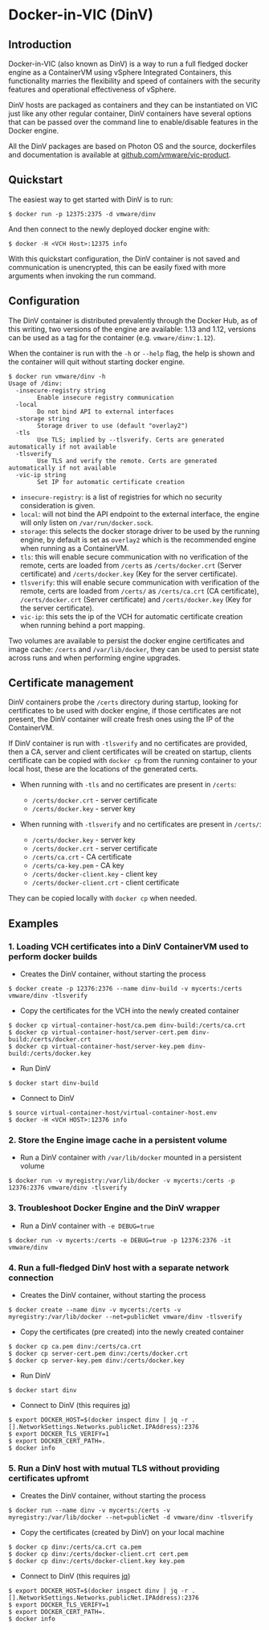 # Docker-in-VIC (DinV)

## Introduction

Docker-in-VIC (also known as DinV) is a way to run a full fledged docker engine as a ContainerVM using vSphere Integrated Containers, this functionality marries the flexibility and speed of containers with the security features and operational effectiveness of vSphere.

DinV hosts are packaged as containers and they can be instantiated on VIC just like any other regular container, DinV containers have several options that can be passed over the command line to enable/disable features in the Docker engine.

All the DinV packages are based on Photon OS and the source, dockerfiles and documentation is available at [github.com/vmware/vic-product](github.com/vmware/vic-product).

## Quickstart

The easiest way to get started with DinV is to run:

```console
$ docker run -p 12375:2375 -d vmware/dinv
```

And then connect to the newly deployed docker engine with:

```console
$ docker -H <VCH Host>:12375 info
```

With this quickstart configuration, the DinV container is not saved and communication is unencrypted, this can be easily fixed with more arguments when invoking the run command.

## Configuration

The DinV container is distributed prevalently through the Docker Hub, as of this writing, two versions of the engine are available: 1.13 and 1.12, versions can be used as a tag for the container (e.g. `vmware/dinv:1.12`).

When the container is run with the `-h` or `--help` flag, the help is shown and the container will quit without starting docker engine.

```console
$ docker run vmware/dinv -h
Usage of /dinv:
  -insecure-registry string
    	Enable insecure registry communication
  -local
    	Do not bind API to external interfaces
  -storage string
    	Storage driver to use (default "overlay2")
  -tls
    	Use TLS; implied by --tlsverify. Certs are generated automatically if not available
  -tlsverify
    	Use TLS and verify the remote. Certs are generated automatically if not available
  -vic-ip string
    	Set IP for automatic certificate creation
```

- `insecure-registry`: is a list of registries for which no security consideration is given.
- `local`: will not bind the API endpoint to the external interface, the engine will only listen on `/var/run/docker.sock`.
- `storage`: this selects the docker storage driver to be used by the running engine, by default is set as `overlay2` which is the recommended engine when running as a ContainerVM.
- `tls`: this will enable secure communication with no verification of the remote, certs are loaded from `/certs` as `/certs/docker.crt` (Server certificate) and `/certs/docker.key` (Key for the server certificate).
- `tlsverify`: this will enable secure communication with verification of the remote, certs are loaded from `/certs/` as `/certs/ca.crt` (CA certificate), `/certs/docker.crt` (Server certificate) and `/certs/docker.key` (Key for the server certificate).
- `vic-ip`: this sets the ip of the VCH for automatic certificate creation when running behind a port mapping.

Two volumes are available to persist the docker engine certificates and image cache: `/certs` and `/var/lib/docker`, they can be used to persist state across runs and when performing engine upgrades.

## Certificate management

DinV containers probe the `/certs` directory during startup, looking for certificates to be used with docker engine, if those certificates are not present, the DinV container will create fresh ones using the IP of the ContainerVM.

If DinV container is run with `-tlsverify` and no certificates are provided, then a CA, server and client certificates will be created on startup, clients certificate can be copied with `docker cp` from the running container to your local host, these are the locations of the generated certs.

- When running with `-tls` and no certificates are present in `/certs`:

  - `/certs/docker.crt` - server certificate
  - `/certs/docker.key` - server key

- When running with `-tlsverify` and no certificates are present in `/certs/`:
  - `/certs/docker.key` - server key
  - `/certs/docker.crt` - server certificate
  - `/certs/ca.crt` - CA certificate
  - `/certs/ca-key.pem` - CA key
  - `/certs/docker-client.key` - client key
  - `/certs/docker-client.crt` - client certificate

They can be copied locally with `docker cp` when needed.

## Examples

### 1. Loading VCH certificates into a DinV ContainerVM used to perform docker builds

- Creates the DinV container, without starting the process

```console
$ docker create -p 12376:2376 --name dinv-build -v mycerts:/certs vmware/dinv -tlsverify
```
- Copy the certificates for the VCH into the newly created container

```console
$ docker cp virtual-container-host/ca.pem dinv-build:/certs/ca.crt
$ docker cp virtual-container-host/server-cert.pem dinv-build:/certs/docker.crt
$ docker cp virtual-container-host/server-key.pem dinv-build:/certs/docker.key
```
- Run DinV

```console
$ docker start dinv-build
```

- Connect to DinV
```console
$ source virtual-container-host/virtual-container-host.env
$ docker -H <VCH HOST>:12376 info
```

### 2. Store the Engine image cache in a persistent volume

- Run a DinV container with `/var/lib/docker` mounted in a persistent volume

```console
$ docker run -v myregistry:/var/lib/docker -v mycerts:/certs -p 12376:2376 vmware/dinv -tlsverify
```

### 3. Troubleshoot Docker Engine and the DinV wrapper

- Run a DinV container with `-e DEBUG=true`

```console
$ docker run -v mycerts:/certs -e DEBUG=true -p 12376:2376 -it vmware/dinv
```

### 4. Run a full-fledged DinV host with a separate network connection

- Creates the DinV container, without starting the process

```console
$ docker create --name dinv -v mycerts:/certs -v myregistry:/var/lib/docker --net=publicNet vmware/dinv -tlsverify
```

- Copy the certificates (pre created) into the newly created container

```console
$ docker cp ca.pem dinv:/certs/ca.crt
$ docker cp server-cert.pem dinv:/certs/docker.crt
$ docker cp server-key.pem dinv:/certs/docker.key
```
- Run DinV

```console
$ docker start dinv
```

- Connect to DinV (this requires [jq](https://stedolan.github.io/jq/))
```console
$ export DOCKER_HOST=$(docker inspect dinv | jq -r .[].NetworkSettings.Networks.publicNet.IPAddress):2376
$ export DOCKER_TLS_VERIFY=1
$ export DOCKER_CERT_PATH=.
$ docker info
```

### 5. Run a DinV host with mutual TLS without providing certificates upfromt

- Creates the DinV container, without starting the process

```console
$ docker run --name dinv -v mycerts:/certs -v myregistry:/var/lib/docker --net=publicNet -d vmware/dinv -tlsverify
```

- Copy the certificates (created by DinV) on your local machine

```console
$ docker cp dinv:/certs/ca.crt ca.pem
$ docker cp dinv:/certs/docker-client.crt cert.pem 
$ docker cp dinv:/certs/docker-client.key key.pem 
```

- Connect to DinV (this requires [jq](https://stedolan.github.io/jq/))
```console
$ export DOCKER_HOST=$(docker inspect dinv | jq -r .[].NetworkSettings.Networks.publicNet.IPAddress):2376
$ export DOCKER_TLS_VERIFY=1
$ export DOCKER_CERT_PATH=.
$ docker info
```
